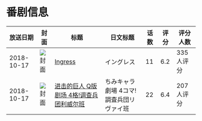 # 番剧信息

|放送日期|封面|标题|日文标题|话数|评分|评分人数|
|---|---|---|---|---|---|---|
|2018-10-17|![封面](https://lain.bgm.tv/pic/cover/c/9e/4a/239910_I1i7x.jpg)|[Ingress](https://bangumi.tv/subject/239910)|イングレス|11|6.2|335人评分|
|2018-10-17|![封面](https://lain.bgm.tv/pic/cover/c/c0/af/285061_O89g7.jpg)|[进击的巨人 Q版剧场 4格!调查兵团利威尔班](https://bangumi.tv/subject/285061)|ちみキャラ劇場 4コマ!調査兵団リヴァイ班|22|6.4|207人评分|
